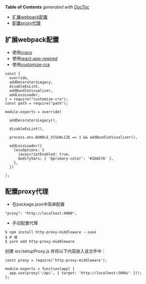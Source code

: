 <!-- START doctoc generated TOC please keep comment here to allow auto update -->
<!-- DON'T EDIT THIS SECTION, INSTEAD RE-RUN doctoc TO UPDATE -->
**Table of Contents**  *generated with [DocToc](https://github.com/thlorenz/doctoc)*

- [扩展webpack配置](#%E6%89%A9%E5%B1%95webpack%E9%85%8D%E7%BD%AE)
- [配置proxy代理](#%E9%85%8D%E7%BD%AEproxy%E4%BB%A3%E7%90%86)

<!-- END doctoc generated TOC please keep comment here to allow auto update -->

## 扩展webpack配置
- 使用[craco](https://github.com/gsoft-inc/craco/blob/master/packages/craco/README.md)
- 使用[react-app-rewired](https://github.com/timarney/react-app-rewired/blob/master/README_zh.md)
- 使用[customize-cra](https://github.com/arackaf/customize-cra)

```
const {
  override,
  addDecoratorsLegacy,
  disableEsLint,
  addBundleVisualizer,
  addLessLoader,
} = require("customize-cra");
const path = require("path");

module.exports = override(
  
  addDecoratorsLegacy(),

  disableEsLint(),

  process.env.BUNDLE_VISUALIZE == 1 && addBundleVisualizer(),

  addLessLoader({
    lessOptions: {
      javascriptEnabled: true,
      modifyVars: { '@primary-color': '#1DA57A' },
    },
  })

);

```
## 配置proxy代理
- 在package.json中简单配置
```
"proxy": "http://localhost:4000",
```

- 手动配置代理
```
$ npm install http-proxy-middleware --save
$ # 或
$ yarn add http-proxy-middleware
```
创建 src/setupProxy.js 并将以下内容放入该文件中：
```
const proxy = require('http-proxy-middleware');

module.exports = function(app) {
  app.use(proxy('/api', { target: 'http://localhost:5000/' }));
};
```